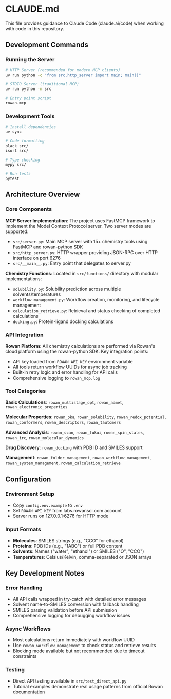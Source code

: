 # CLAUDE.md

This file provides guidance to Claude Code (claude.ai/code) when working with code in this repository.

## Development Commands

### Running the Server
```bash
# HTTP Server (recommended for modern MCP clients)
uv run python -c "from src.http_server import main; main()"

# STDIO Server (traditional MCP)
uv run python -m src

# Entry point script
rowan-mcp
```

### Development Tools
```bash
# Install dependencies
uv sync

# Code formatting
black src/
isort src/

# Type checking
mypy src/

# Run tests
pytest
```

## Architecture Overview

### Core Components

**MCP Server Implementation**: The project uses FastMCP framework to implement the Model Context Protocol server. Two server modes are supported:

- `src/server.py`: Main MCP server with 15+ chemistry tools using FastMCP and rowan-python SDK
- `src/http_server.py`: HTTP wrapper providing JSON-RPC over HTTP interface on port 6276
- `src/__main__.py`: Entry point that delegates to server.py

**Chemistry Functions**: Located in `src/functions/` directory with modular implementations:
- `solubility.py`: Solubility prediction across multiple solvents/temperatures
- `workflow_management.py`: Workflow creation, monitoring, and lifecycle management  
- `calculation_retrieve.py`: Retrieval and status checking of completed calculations
- `docking.py`: Protein-ligand docking calculations

### API Integration

**Rowan Platform**: All chemistry calculations are performed via Rowan's cloud platform using the rowan-python SDK. Key integration points:

- API key loaded from `ROWAN_API_KEY` environment variable
- All tools return workflow UUIDs for async job tracking
- Built-in retry logic and error handling for API calls
- Comprehensive logging to `rowan_mcp.log`

### Tool Categories

**Basic Calculations**: `rowan_multistage_opt`, `rowan_admet`, `rowan_electronic_properties`

**Molecular Properties**: `rowan_pka`, `rowan_solubility`, `rowan_redox_potential`, `rowan_conformers`, `rowan_descriptors`, `rowan_tautomers`

**Advanced Analysis**: `rowan_scan`, `rowan_fukui`, `rowan_spin_states`, `rowan_irc`, `rowan_molecular_dynamics`

**Drug Discovery**: `rowan_docking` with PDB ID and SMILES support

**Management**: `rowan_folder_management`, `rowan_workflow_management`, `rowan_system_management`, `rowan_calculation_retrieve`

## Configuration

### Environment Setup
- Copy `config.env.example` to `.env`
- Set `ROWAN_API_KEY` from labs.rowansci.com account
- Server runs on 127.0.0.1:6276 for HTTP mode

### Input Formats
- **Molecules**: SMILES strings (e.g., "CCO" for ethanol)
- **Proteins**: PDB IDs (e.g., "1ABC") or full PDB content
- **Solvents**: Names ("water", "ethanol") or SMILES ("O", "CCO")
- **Temperatures**: Celsius/Kelvin, comma-separated or JSON arrays

## Key Development Notes

### Error Handling
- All API calls wrapped in try-catch with detailed error messages
- Solvent name-to-SMILES conversion with fallback handling
- SMILES parsing validation before API submission
- Comprehensive logging for debugging workflow issues

### Async Workflows
- Most calculations return immediately with workflow UUID
- Use `rowan_workflow_management` to check status and retrieve results
- Blocking mode available but not recommended due to timeout constraints

### Testing
- Direct API testing available in `src/test_direct_api.py`
- Tutorial examples demonstrate real usage patterns from official Rowan documentation